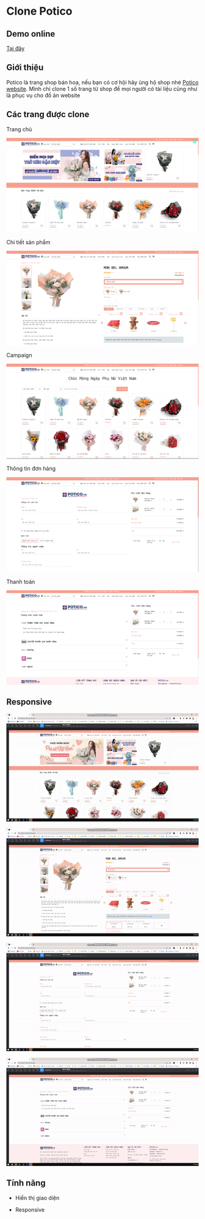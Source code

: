 # Clone Potico

## Demo online

[Tại đây](https://potico-clone.vercel.app/)

## Giới thiệu

Potico là trang shop bán hoa, nếu bạn có cơ hội hãy ủng hộ shop nhé [Potico website](https://potico.vn/). Mình chỉ clone 1 số trang từ shop để mọi người có tài liệu cũng như là phục vụ cho đồ án website

## Các trang được clone

Trang chủ

![alt](./docs/1.png)

Chi tiết sản phẩm

![image](./docs/2.png)

Campaign

![alt](./docs/3.png)

Thông tin đơn hàng

![alt](./docs/4.png)

Thanh toán

![alt](./docs/5.png)

## Responsive

![alt](./docs/1.gif)

![alt](./docs/2.gif)

![alt](./docs/3.gif)

![alt](./docs/4.gif)

## Tính năng

- Hiển thị giao diện

- Responsive
